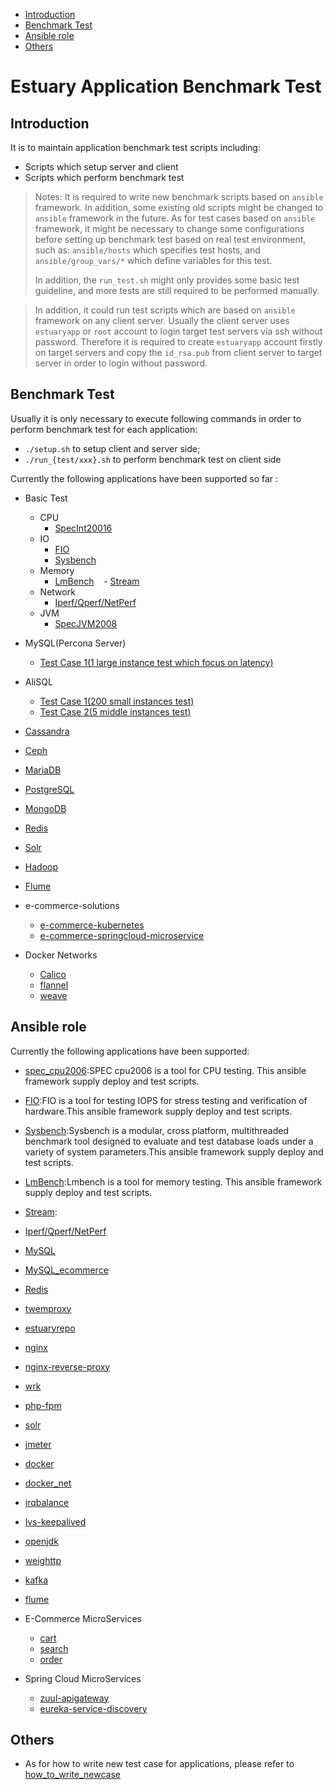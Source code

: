 * [Introduction](#1)
* [Benchmark Test](#2)
* [Ansible role](#3)
* [Others](#4)

# Estuary Application Benchmark Test 
## <a name="1">Introduction</a>
It is to maintain application benchmark test scripts including:
- Scripts which setup server and client 
- Scripts which perform benchmark test  

> Notes: 
>    It is required to write new benchmark scripts based on `ansible` framework. In addition, some existing old scripts might be changed to `ansible` framework in the future. As for test cases based on `ansible` framework, it might be necessary to change some configurations before setting up benchmark test based on real test environment, such as: `ansible/hosts` which specifies test hosts,
>    and `ansible/group_vars/*` which define variables for this test.
> 
>    In addition, the `run_test.sh` might only provides some basic test guideline, and more tests are still required to 
>    be performed manually.

>    In addition, it could run test scripts which are based on `ansible` framework on any client server. Usually the client server uses `estuaryapp` or `root` account to login target test servers via ssh without password. Therefore it is required to create `estuaryapp` account firstly on target servers and copy the `id_rsa.pub` from client server to target server in order to login without password.

## <a name="2">Benchmark Test</a>
Usually it is only necessary to execute following commands in order to perform benchmark test for each application:
- `./setup.sh` to setup client and server side;
- `./run_{test/xxx}.sh` to perform benchmark test on client side

Currently the following applications have been supported so far :
- Basic Test
  - CPU
    - [SpecInt20016](https://github.com/open-estuary/appbenchmark/tree/master/apps/cpu/spec_cpu2006)
  - IO
    - [FIO](https://github.com/open-estuary/appbenchmark/tree/master/apps/io/fio)
    - [Sysbench](https://github.com/open-estuary/appbenchmark/tree/master/apps/io/sysbench)
  - Memory
    - [LmBench](https://github.com/open-estuary/appbenchmark/tree/master/apps/memory/lmbench_1)
    - [Stream](https://github.com/open-estuary/appbenchmark/tree/master/apps/memory/stream_1)
  - Network
    - [Iperf/Qperf/NetPerf](https://github.com/open-estuary/appbenchmark/tree/master/apps/network)
  - JVM
    - [SpecJVM2008](https://github.com/open-estuary/appbenchmark/tree/master/apps/jvm/specjvm2008)
  
- MySQL(Percona Server)
  - [Test Case 1(1 large instance test which focus on latency)](https://github.com/open-estuary/appbenchmark/tree/master/apps/mysql/percona_1)
- AliSQL
  - [Test Case 1(200 small instances test)](https://github.com/open-estuary/appbenchmark/tree/master/apps/mysql/alisql_1)
  - [Test Case 2(5 middle instances test)](https://github.com/open-estuary/appbenchmark/tree/master/apps/mysql/alisql_2)
- [Cassandra](https://github.com/open-estuary/appbenchmark/tree/master/apps/cassandra/cassandra_test1)
- [Ceph](https://github.com/open-estuary/appbenchmark/tree/master/apps/ceph/ceph_test1)
- [MariaDB](https://github.com/open-estuary/appbenchmark/tree/master/apps/mariadb/mariadb_test1)
- [PostgreSQL](https://github.com/open-estuary/appbenchmark/tree/master/apps/postgresql/postgresql_test1)
- [MongoDB](https://github.com/open-estuary/appbenchmark/tree/master/apps/mongodb/mongodb_test1)
- [Redis](https://github.com/open-estuary/appbenchmark/tree/master/apps/mongodb/mongodb_1)   
- [Solr](https://github.com/open-estuary/appbenchmark/tree/master/apps/solr)
- [Hadoop](https://github.com/open-estuary/appbenchmark/tree/master/apps/hadoop/hadoop_test1)
- [Flume](https://github.com/open-estuary/appbenchmark/tree/master/apps/flume/flume-ng)
- e-commerce-solutions
  - [e-commerce-kubernetes](https://github.com/open-estuary/appbenchmark/tree/master/apps/e-commerce-solutions/e-commerce-kubernetes)
  - [e-commerce-springcloud-microservice](https://github.com/open-estuary/appbenchmark/tree/master/apps/e-commerce-solutions/e-commerce-springcloud-microservice)
- Docker Networks
  - [Calico](https://github.com/open-estuary/appbenchmark/tree/master/apps/docker_net/calico)
  - [flannel](https://github.com/open-estuary/appbenchmark/tree/master/apps/docker_net/flannel)
  - [weave](https://github.com/open-estuary/appbenchmark/tree/master/apps/docker_net/weave)

## <a name="3">Ansible role</a>
Currently the following applications have been supported:
- [spec_cpu2006](https://github.com/open-estuary/appbenchmark/tree/master/lib/ansible/roles/spec_cpu2006):SPEC cpu2006 is a tool for CPU testing. This ansible framework supply deploy and test scripts.
- [FIO](https://github.com/open-estuary/appbenchmark/tree/master/lib/ansible/roles/io/fio):FIO is a tool for testing IOPS for stress testing and verification of hardware.This ansible framework supply deploy and test scripts.
- [Sysbench](https://github.com/open-estuary/appbenchmark/tree/master/lib/ansible/roles/io/sysbench):Sysbench is a modular, cross platform, multithreaded benchmark tool designed to evaluate and test database loads under a variety of system parameters.This ansible framework supply deploy and test scripts.
- [LmBench](https://github.com/open-estuary/appbenchmark/tree/master/lib/ansible/roles/lmbench):Lmbench is a tool for memory testing. This ansible framework supply deploy and test scripts.
- [Stream](https://github.com/open-estuary/appbenchmark/tree/master/lib/ansible/roles/stream):
- [Iperf/Qperf/NetPerf](https://github.com/open-estuary/appbenchmark/tree/master/lib/ansible/roles/network)
- [MySQL](https://github.com/open-estuary/appbenchmark/tree/master/lib/ansible/roles/mysql)
- [MySQL_ecommerce](https://github.com/open-estuary/appbenchmark/tree/master/lib/ansible/roles/mysql-ecommerce)
- [Redis](https://github.com/open-estuary/appbenchmark/tree/master/lib/ansible/roles/redis)
- [twemproxy](https://github.com/open-estuary/appbenchmark/tree/master/lib/ansible/roles/twemproxy)
- [estuaryrepo](https://github.com/open-estuary/appbenchmark/tree/master/lib/ansible/roles/estuaryrepo)
- [nginx](https://github.com/open-estuary/appbenchmark/tree/master/lib/ansible/roles/nginx)
- [nginx-reverse-proxy](https://github.com/open-estuary/appbenchmark/tree/master/lib/ansible/roles/nginx-reverse-proxy)
- [wrk](https://github.com/open-estuary/appbenchmark/tree/master/lib/ansible/roles/wrk)
- [php-fpm](https://github.com/open-estuary/appbenchmark/tree/master/lib/ansible/roles/php-fpm)
- [solr](https://github.com/open-estuary/appbenchmark/tree/master/lib/ansible/roles/solr)
- [jmeter](https://github.com/open-estuary/appbenchmark/tree/master/lib/ansible/roles/jmeter)
- [docker](https://github.com/open-estuary/appbenchmark/tree/master/lib/ansible/roles/docker)
- [docker_net](https://github.com/open-estuary/appbenchmark/tree/master/lib/ansible/roles/docker_net)
- [irqbalance](https://github.com/open-estuary/appbenchmark/tree/master/lib/ansible/roles/irqbalance)
- [lvs-keepalived](https://github.com/open-estuary/appbenchmark/tree/master/lib/ansible/roles/lvs-keepalived)
- [openjdk](https://github.com/open-estuary/appbenchmark/tree/master/lib/ansible/roles/openjdk)
- [weighttp](https://github.com/open-estuary/appbenchmark/tree/master/lib/ansible/roles/weighttp)
- [kafka](https://github.com/open-estuary/appbenchmark/tree/master/lib/ansible/roles/kafka)
- [flume](https://github.com/open-estuary/appbenchmark/tree/master/lib/ansible/roles/flume)

- E-Commerce MicroServices
  - [cart](https://github.com/open-estuary/appbenchmark/tree/master/lib/ansible/roles/cart)
  - [search](https://github.com/open-estuary/appbenchmark/tree/master/lib/ansible/roles/search)
  - [order](https://github.com/open-estuary/appbenchmark/tree/master/lib/ansible/roles/order)
- Spring Cloud MicroServices
  - [zuul-apigateway](https://github.com/open-estuary/appbenchmark/tree/master/lib/ansible/roles/zuul-apigateway)
  - [eureka-service-discovery](https://github.com/open-estuary/appbenchmark/tree/master/lib/ansible/roles/eureka-service-discovery)

## <a name="4">Others</a>
- As for how to write new test case for applications, please refer to [how_to_write_newcase](https://github.com/open-estuary/appbenchmark/edit/master/how_to_write_newcase.md)

